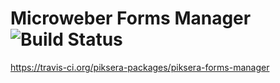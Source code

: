 # Microweber Forms Manager ![Build Status](https://api.travis-ci.org/piksera-packages/piksera-forms-manager.svg?branch=master)
https://travis-ci.org/piksera-packages/piksera-forms-manager
